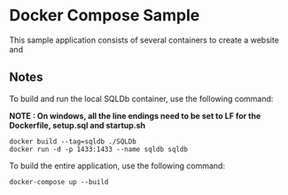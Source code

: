 # Docker Compose Sample

This sample application consists of several containers to create a website and 

## Notes

To build and run the local SQLDb container, use the following command:

 **NOTE : On windows, all the line endings need to be set to LF for the Dockerfile, setup.sql and startup.sh**

    docker build --tag=sqldb ./SQLDb
    docker run -d -p 1433:1433 --name sqldb sqldb    

To build the entire application, use the following command:

    docker-compose up --build
